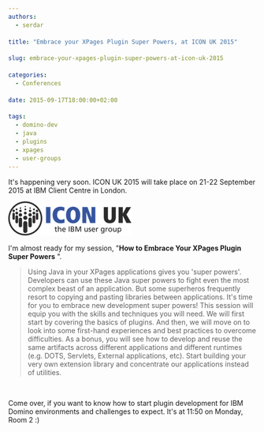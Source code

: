 ```yaml
---
authors:
  - serdar

title: "Embrace your XPages Plugin Super Powers, at ICON UK 2015"

slug: embrace-your-xpages-plugin-super-powers-at-icon-uk-2015

categories:
  - Conferences

date: 2015-09-17T18:00:00+02:00

tags:
  - domino-dev
  - java
  - plugins
  - xpages
  - user-groups
---
```


It's happening very soon. ICON UK 2015 will take place on 21-22 September 2015 at IBM Client Centre in London.
<!-- more -->
![Image:Embrace your XPages Plugin Super Powers, at ICON UK 2015](../../images/imported/embrace-your-xpages-plugin-super-powers-at-icon-uk-2015-M2.png)

I'm almost ready for my session, "**How to Embrace Your XPages Plugin Super Powers** ".

> Using Java in your XPages applications gives you 'super powers'. Developers can use these Java super powers to fight even the most complex beast of an application. But some superheros frequently resort to copying and pasting libraries between applications. It's time for you to embrace new development super powers! This session will equip you with the skills and techniques you will need. We will first start by covering the basics of plugins. And then, we will move on to look into some first-hand experiences and best practices to overcome difficulties. As a bonus, you will see how to develop and reuse the same artifacts across different applications and different runtimes (e.g. DOTS, Servlets, External applications, etc). Start building your very own extension library and concentrate our applications instead of utilities.

<br />

Come over, if you want to know how to start plugin development for IBM Domino environments and challenges to expect. It's at 11:50 on Monday, Room 2 :)
